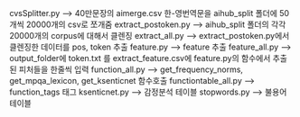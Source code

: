 cvsSplitter.py --> 40만문장의 aimerge.csv 한-영번역문을  aihub_split 폴더에 50개씩 20000개의 csv로 쪼개줌
extract_postoken.py --> aihub_split 폴더의 각각 20000개의 corpus에 대해서 클렌징
extract_all.py -->  extract_postoken.py에서 클렌징한 데이터를 pos, token 추출
feature.py --> feature 추출
feature_all.py --> output_folder에  token.txt 를 extract_feature.csv에 feature.py의 함수에서 추출된 피처들을 한줄씩 입력
function_all.py --> get_frequency_norms, get_mpqa_lexicon, get_ksenticnet 함수호출
functiontable_all.py --> function_tags 태그
ksenticnet.py --> 감정분석 테이블
stopwords.py --> 불용어 테이블
